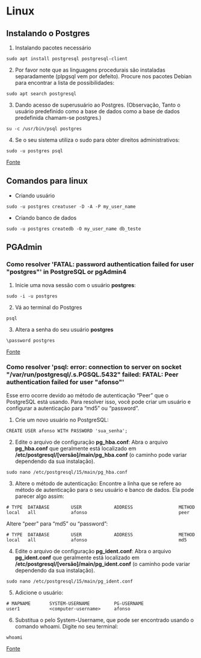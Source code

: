 # Linux

## Instalando o Postgres

1. Instalando pacotes necessário
```shell
sudo apt install postgresql postgresql-client
```

2. Por favor note que as linguagens procedurais são instaladas separadamente (plpgsql vem por defeito). Procure nos pacotes Debian para encontrar a lista de possibilidades:
```shell
sudo apt search postgresql
```

3. Dando acesso de superusuário ao Postgres. (Observação, Tanto o usuário predefinido como a base de dados como a base de dados predefinida chamam-se postgres.)
```shell
su -c /usr/bin/psql postgres 
```

4. Se o seu sistema utiliza o sudo para obter direitos administrativos:
```shell
sudo -u postgres psql 
```

[Fonte](https://wiki.debian.org/PostgreSql)

## Comandos para linux

- Criando usuário
```shell
sudo -u postgres creatuser -D -A -P my_user_name
```

- Criando banco de dados
```shell
sudo -u postgres createdb -O my_user_name db_teste
```

## PGAdmin

### Como resolver 'FATAL: password authentication failed for user "postgres"' in PostgreSQL or pgAdmin4

1. Inicie uma nova sessão com o usuário **postgres**:
```shell
sudo -i -u postgres
```

2. Vá ao terminal do Postgres
```shell
psql
```

3. Altera a senha do seu usuário **postgres**
```shell
\password postgres
```

[Fonte](https://www.youtube.com/watch?v=vFENJpe6eJU)

### Como resolver 'psql: error: connection to server on socket "/var/run/postgresql/.s.PGSQL.5432" failed: FATAL:  Peer authentication failed for user "afonso"'

Esse erro ocorre devido ao método de autenticação “Peer” que o PostgreSQL está usando. Para resolver isso, você pode criar um usuário e configurar a autenticação para “md5” ou “password”.

1. Crie um novo usuário no PostgreSQL:
```shell
CREATE USER afonso WITH PASSWORD 'sua_senha';
```

2. Edite o arquivo de configuração **pg_hba.conf**: Abra o arquivo **pg_hba.conf** que geralmente está localizado em **/etc/postgresql/[versão]/main/pg_hba.conf** (o caminho pode variar dependendo da sua instalação).
```shell
sudo nano /etc/postgresql/15/main/pg_hba.conf
```

3. Altere o método de autenticação: Encontre a linha que se refere ao método de autenticação para o seu usuário e banco de dados. Ela pode parecer algo assim:

```shell
# TYPE  DATABASE        USER            ADDRESS                 METHOD
local   all             afonso                                  peer
```

Altere “peer” para “md5” ou “password”:

```shell
# TYPE  DATABASE        USER            ADDRESS                 METHOD
local   all             afonso                                  md5
```

4. Edite o arquivo de configuração **pg_ident.conf**: Abra o arquivo **pg_ident.conf** que geralmente está localizado em **/etc/postgresql/[versão]/main/pg_ident.conf** (o caminho pode variar dependendo da sua instalação).
```shell
sudo nano /etc/postgresql/15/main/pg_ident.conf
```

5. Adicione o usuário:
```shell
# MAPNAME       SYSTEM-USERNAME         PG-USERNAME
user1           <computer-username>     afonso
```

6. Substitua o **<computer-username>** pelo System-Username, que pode ser encontrado usando o comando whoami. Digite no seu terminal:
```shell
whoami
```

[Fonte](https://stackoverflow.com/questions/69676009/psql-error-connection-to-server-on-socket-var-run-postgresql-s-pgsql-5432)